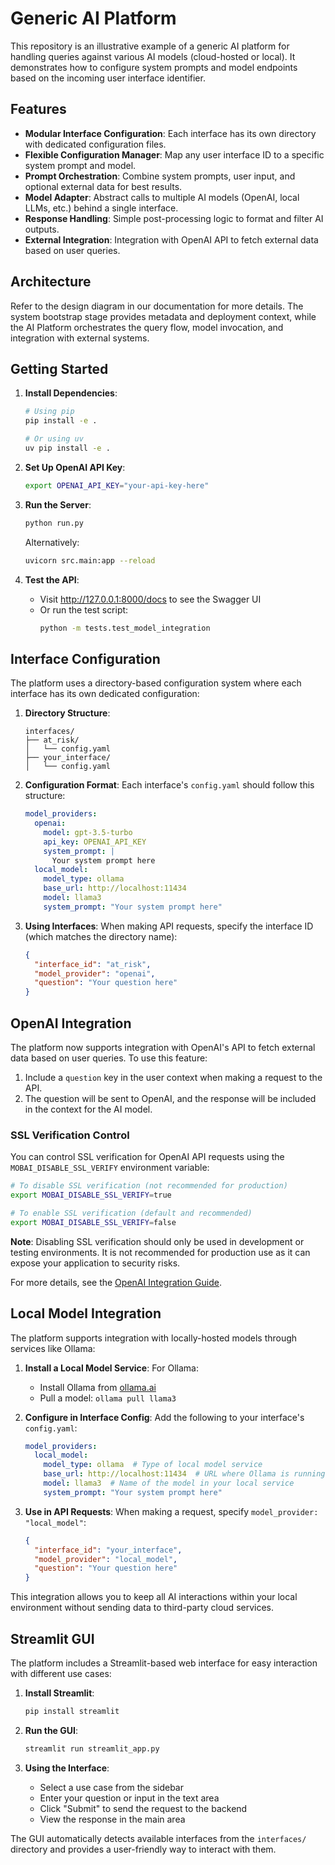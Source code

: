 # Generic AI Platform

This repository is an illustrative example of a generic AI platform for handling queries against various AI models (cloud-hosted or local). It demonstrates how to configure system prompts and model endpoints based on the incoming user interface identifier.

## Features

- **Modular Interface Configuration**: Each interface has its own directory with dedicated configuration files.
- **Flexible Configuration Manager**: Map any user interface ID to a specific system prompt and model.
- **Prompt Orchestration**: Combine system prompts, user input, and optional external data for best results.
- **Model Adapter**: Abstract calls to multiple AI models (OpenAI, local LLMs, etc.) behind a single interface.
- **Response Handling**: Simple post-processing logic to format and filter AI outputs.
- **External Integration**: Integration with OpenAI API to fetch external data based on user queries.

## Architecture

Refer to the design diagram in our documentation for more details. The system bootstrap stage provides metadata and deployment context, while the AI Platform orchestrates the query flow, model invocation, and integration with external systems.

## Getting Started

1. **Install Dependencies**:
   ```bash
   # Using pip
   pip install -e .
   
   # Or using uv
   uv pip install -e .
   ```

2. **Set Up OpenAI API Key**:
   ```bash
   export OPENAI_API_KEY="your-api-key-here"
   ```

3. **Run the Server**:
   ```bash
   python run.py
   ```
   
   Alternatively:
   ```bash
   uvicorn src.main:app --reload
   ```

4. **Test the API**:
   - Visit http://127.0.0.1:8000/docs to see the Swagger UI
   - Or run the test script:
     ```bash
     python -m tests.test_model_integration
     ```

## Interface Configuration

The platform uses a directory-based configuration system where each interface has its own dedicated configuration:

1. **Directory Structure**:
   ```
   interfaces/
   ├── at_risk/
   │   └── config.yaml
   ├── your_interface/
   │   └── config.yaml
   ```

2. **Configuration Format**:
   Each interface's `config.yaml` should follow this structure:
   ```yaml
   model_providers:
     openai:
       model: gpt-3.5-turbo
       api_key: OPENAI_API_KEY
       system_prompt: |
         Your system prompt here
     local_model:
       model_type: ollama
       base_url: http://localhost:11434
       model: llama3
       system_prompt: "Your system prompt here"
   ```

3. **Using Interfaces**:
   When making API requests, specify the interface ID (which matches the directory name):
   ```json
   {
     "interface_id": "at_risk",
     "model_provider": "openai",
     "question": "Your question here"
   }
   ```

## OpenAI Integration

The platform now supports integration with OpenAI's API to fetch external data based on user queries. To use this feature:

1. Include a `question` key in the user context when making a request to the API.
2. The question will be sent to OpenAI, and the response will be included in the context for the AI model.

### SSL Verification Control

You can control SSL verification for OpenAI API requests using the `MOBAI_DISABLE_SSL_VERIFY` environment variable:

```bash
# To disable SSL verification (not recommended for production)
export MOBAI_DISABLE_SSL_VERIFY=true

# To enable SSL verification (default and recommended)
export MOBAI_DISABLE_SSL_VERIFY=false
```

**Note**: Disabling SSL verification should only be used in development or testing environments. It is not recommended for production use as it can expose your application to security risks.

For more details, see the [OpenAI Integration Guide](docs/openai_integration.md).

## Local Model Integration

The platform supports integration with locally-hosted models through services like Ollama:

1. **Install a Local Model Service**:
   For Ollama:
   - Install Ollama from [ollama.ai](https://ollama.ai)
   - Pull a model: `ollama pull llama3`

2. **Configure in Interface Config**:
   Add the following to your interface's `config.yaml`:
   ```yaml
   model_providers:
     local_model:
       model_type: ollama  # Type of local model service
       base_url: http://localhost:11434  # URL where Ollama is running
       model: llama3  # Name of the model in your local service
       system_prompt: "Your system prompt here"
   ```

3. **Use in API Requests**:
   When making a request, specify `model_provider: "local_model"`:
   ```json
   {
     "interface_id": "your_interface",
     "model_provider": "local_model",
     "question": "Your question here"
   }
   ```

This integration allows you to keep all AI interactions within your local environment without sending data to third-party cloud services.

## Streamlit GUI

The platform includes a Streamlit-based web interface for easy interaction with different use cases:

1. **Install Streamlit**:
   ```bash
   pip install streamlit
   ```

2. **Run the GUI**:
   ```bash
   streamlit run streamlit_app.py
   ```

3. **Using the Interface**:
   - Select a use case from the sidebar
   - Enter your question or input in the text area
   - Click "Submit" to send the request to the backend
   - View the response in the main area

The GUI automatically detects available interfaces from the `interfaces/` directory and provides a user-friendly way to interact with them.
